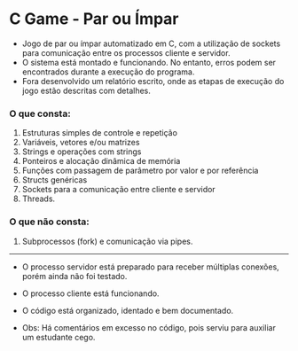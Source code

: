 C Game - Par ou Ímpar
==================
- Jogo de par ou ímpar automatizado em C, com a utilização de sockets para comunicação entre os processos cliente e servidor.
- O sistema está montado e funcionando. No entanto, erros podem ser encontrados durante a execução do programa.
- Fora desenvolvido um relatório escrito, onde as etapas de execução do jogo estão descritas com detalhes.

### O que consta:
1. Estruturas simples de controle e repetição
2. Variáveis, vetores e/ou matrizes
3. Strings e operações com strings
4. Ponteiros e alocação dinâmica de memória
5. Funções com passagem de parâmetro por valor e por referência
6. Structs genéricas
7. Sockets para a comunicação entre cliente e servidor
8. Threads.

### O que não consta:
1. Subprocessos (fork) e comunicação via pipes.

------------

- O processo servidor está preparado para receber múltiplas conexões, porém ainda não foi testado.
- O processo cliente está funcionando.
- O código está organizado, identado e bem documentado.

- Obs: Há comentários em excesso no código, pois serviu para auxiliar um estudante cego.

